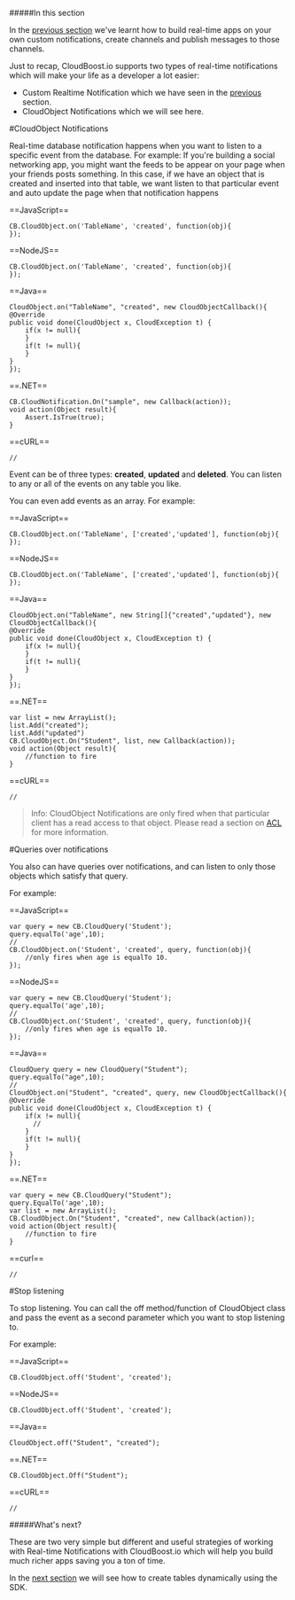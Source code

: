 #####In this section

In the [previous section](?lang=en&category=realtime&subcategory=customnotifications) we've learnt how to build real-time apps on your own custom notifications, create channels and publish messages to those channels. 

Just to recap, CloudBoost.io supports two types of real-time notifications which will make your life as a developer a lot easier:

* Custom Realtime Notification which we have seen in the [previous](?lang=en&category=realtime&subcategory=customnotifications) section.
* CloudObject Notifications which we will see here.

#CloudObject Notifications

Real-time database notification happens when you want to listen to a specific event from the database. For example: If you're building a social networking app, you might want the feeds to be appear on your page when your friends posts something. In this case, if we have an object that is created and inserted into that table, we want listen to that particular event and auto update the page when that notification happens

==JavaScript==
<span class="js-lines" data-query="create">
```
CB.CloudObject.on('TableName', 'created', function(obj){ 
});
```
</span>

==NodeJS==
<span class="nodejs-lines" data-query="create">
```
CB.CloudObject.on('TableName', 'created', function(obj){ 
});
```
</span>

==Java==
<span class="java-lines" data-query="create">
```
CloudObject.on("TableName", "created", new CloudObjectCallback(){
@Override
public void done(CloudObject x, CloudException t) {	
	if(x != null){
	}
	if(t != null){
	}
}
});
```
</span>

==.NET==
<span class="dotnet-lines" data-query="create">
```
CB.CloudNotification.On("sample", new Callback(action));
void action(Object result){
    Assert.IsTrue(true);
}
```
</span>

==cURL==
<span class="curl-lines" data-query="create">
```
//
```
</span>

Event can be of three types: **created**, **updated** and **deleted**. You can listen to any or all of the events on any table you like. 

You can even add events as an array. For example: 

==JavaScript==
<span class="js-lines" data-query="createupdate">
```
CB.CloudObject.on('TableName', ['created','updated'], function(obj){ 
});
```
</span>

==NodeJS==
<span class="nodejs-lines" data-query="createupdate">
```
CB.CloudObject.on('TableName', ['created','updated'], function(obj){ 
});
```
</span>

==Java==
<span class="java-lines" data-query="createupdate">
```
CloudObject.on("TableName", new String[]{"created","updated"}, new CloudObjectCallback(){
@Override
public void done(CloudObject x, CloudException t) {	
	if(x != null){
	}
	if(t != null){
	}
}
});
```
</span>

==.NET==
<span class="dotnet-lines" data-query="createupdate">
```
var list = new ArrayList();
list.Add("created");
list.Add("updated")
CB.CloudObject.On("Student", list, new Callback(action));
void action(Object result){
    //function to fire
}
```
</span>

==cURL==
<span class="curl-lines" data-query="createupdate">
```
//
```
</span>

>Info: CloudObject Notifications are only fired when that particular client has a read access to that object. Please read a section on [ACL](?lang=en&category=security&subcategory=acl) for more information. 


#Queries over notifications 

You also can have queries over notifications, and can listen to only those objects which satisfy that query. 

For example: 

==JavaScript==
<span class="js-lines" data-query="query">
```
var query = new CB.CloudQuery('Student');
query.equalTo('age',10);
//
CB.CloudObject.on('Student', 'created', query, function(obj){ 
	//only fires when age is equalTo 10.
});
```
</span>

==NodeJS==
<span class="nodejs-lines" data-query="query">
```
var query = new CB.CloudQuery('Student');
query.equalTo('age',10);
//
CB.CloudObject.on('Student', 'created', query, function(obj){ 
	//only fires when age is equalTo 10.
});
```
</span>

==Java==
<span class="java-lines" data-query="query">
```
CloudQuery query = new CloudQuery("Student");
query.equalTo("age",10);
//
CloudObject.on("Student", "created", query, new CloudObjectCallback(){
@Override
public void done(CloudObject x, CloudException t) {	
	if(x != null){
	  //
	}
	if(t != null){
	}
}
});
```
</span>

==.NET==
<span class="dotnet-lines" data-query="query">
```
var query = new CB.CloudQuery("Student");
query.EqualTo('age',10);  
var list = new ArrayList();
CB.CloudObject.On("Student", "created", new Callback(action));
void action(Object result){
    //function to fire
}
```
</span>

==curl==
<span class="curl-lines" data-query="query">
```
//
```
</span>

#Stop listening

To stop listening. You can call the <span class="tut-snippet"> off</span> method/function of CloudObject class and pass the event as a second parameter which you want to stop listening to. 

For example: 

==JavaScript==
<span class="js-lines" data-query="off">
```
CB.CloudObject.off('Student', 'created');
```
</span>

==NodeJS==
<span class="nodejs-lines" data-query="off">
```
CB.CloudObject.off('Student', 'created');
```
</span>

==Java==
<span class="java-lines" data-query="off">
```
CloudObject.off("Student", "created");
```
</span>

==.NET==
<span class="dotnet-lines" data-query="off">
```
CB.CloudObject.Off("Student");
```
</span>

==cURL==
<span class="curl-lines" data-query="off">
```
//
```
</span>

#####What's next? 

These are two very simple but different and useful strategies of working with Real-time Notifications with CloudBoost.io which will help you build much richer apps saving you a ton of time. 

In the [next section](?lang=en&category=schema&subcategory=cloudtables) we will see how to create tables dynamically using the SDK.
